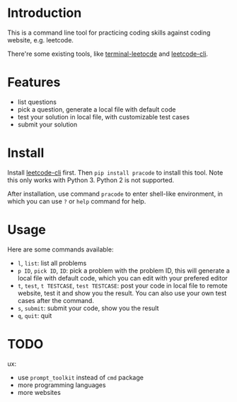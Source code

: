 # Introduction

This is a command line tool for practicing coding skills against coding
website, e.g. leetcode.

There're some existing tools, like
[terminal-leetocde](https://github.com/chishui/terminal-leetcode)
and [leetcode-cli](https://www.npmjs.com/package/leetcode-cli).

# Features

- list questions
- pick a question, generate a local file with default code
- test your solution in local file, with customizable test cases
- submit your solution

# Install

Install [leetcode-cli](https://www.npmjs.com/package/leetcode-cli) first.
Then `pip install pracode` to install this tool. Note this only works
with Python 3. Python 2 is not supported.

After installation, use command `pracode` to enter shell-like
environment, in which you can use `?` or `help` command for help.

# Usage

Here are some commands available:

- `l`, `list`: list all problems
- `p ID`, `pick ID`, `ID`: pick a problem with the problem ID, this
will generate a local file with default code, which you can edit with
your prefered editor
- `t`, `test`, `t TESTCASE`, `test TESTCASE`: post your code in
local file to remote website, test it and show you the result. You can
also use your own test cases after the command.
- `s`, `submit`: submit your code, show you the result
- `q`, `quit`: quit

# TODO

ux:
- use `prompt_toolkit` instead of `cmd` package
- more programming languages
- more websites

